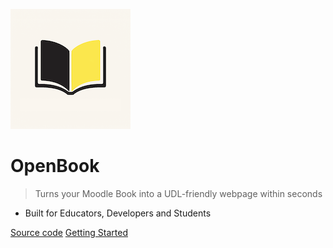 ![logo](OpenBook-Favicon.png)

# OpenBook

> Turns your Moodle Book into a UDL-friendly webpage within seconds

- Built for Educators, Developers and Students

[Source code](https://github.com/aylwinscw/OpenBook)
[Getting Started](#getting-started-with-openbook)